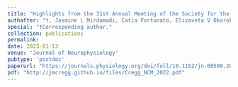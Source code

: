 ```yaml
---
title: "Highlights from the 31st Annual Meeting of the Society for the Neural Control of Movement"
authafter: "†, Jasmine L Mirdamadi, Catia Fortunato, Elizaveta V Okorokova, Clara Kuper, Rashida Nayeem, Andrew J Byun, Chen Avraham, Antimo Buonocore, Taniel S Winner, Robyn L Mildren"
special: "†Corresponding author."
collection: publications
permalink:
date: 2023-01-13
venue: 'Journal of Neurophysiology'
pubtype: 'postdoc'
paperurl: "https://journals.physiology.org/doi/full/10.1152/jn.00500.2022"
pdf: "http://jmcregg.github.io/files/Cregg_NCM_2022.pdf"
---
```

